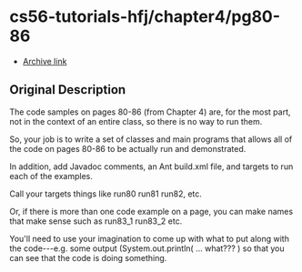 # cs56-tutorials-hfj/chapter4/pg80-86

* [Archive link](https://foo.cs.ucsb.edu/cs56/issues/0000244/)

## Original Description

The code samples on pages 80-86 (from Chapter 4) are, for the most part, not in the context of an entire class, so there is no way to run them.

So, your job is to write a set of classes and main programs that allows all of the code on pages 80-86 to be actually run and demonstrated.

In addition, add Javadoc comments, an Ant build.xml file, and targets to run each of the examples.

Call your targets things like run80 run81 run82, etc.

Or, if there is more than one code example on a page, you can make names that make sense such as run83_1 run83_2 etc.

You'll need to use your imagination to come up with what to put along with the code---e.g. some output (System.out.println( ... what??? ) so that you can see that the code is doing something.
